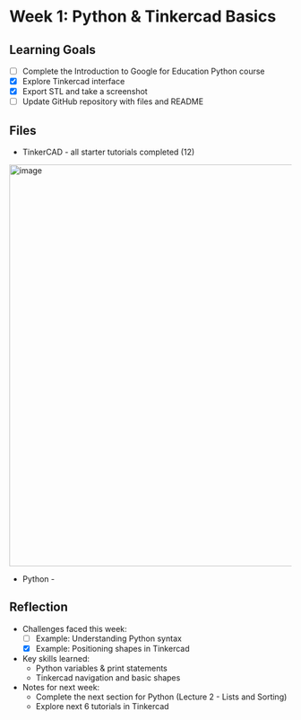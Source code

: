 # Week 1: Python & Tinkercad Basics

## Learning Goals
- [ ] Complete the Introduction to Google for Education Python course
- [x] Explore Tinkercad interface
- [x] Export STL and take a screenshot
- [ ] Update GitHub repository with files and README

## Files
- TinkerCAD - all starter tutorials completed (12)
<img width="1458" height="716" alt="image" src="https://github.com/user-attachments/assets/9362c6c9-23b7-4d9e-923c-5270ec058d0b" />

- Python - 


## Reflection
- Challenges faced this week:
  - [ ] Example: Understanding Python syntax
  - [x] Example: Positioning shapes in Tinkercad
- Key skills learned:
  - Python variables & print statements
  - Tinkercad navigation and basic shapes
- Notes for next week:
  - Complete the next section for Python (Lecture 2 - Lists and Sorting)
  - Explore next 6 tutorials in Tinkercad

